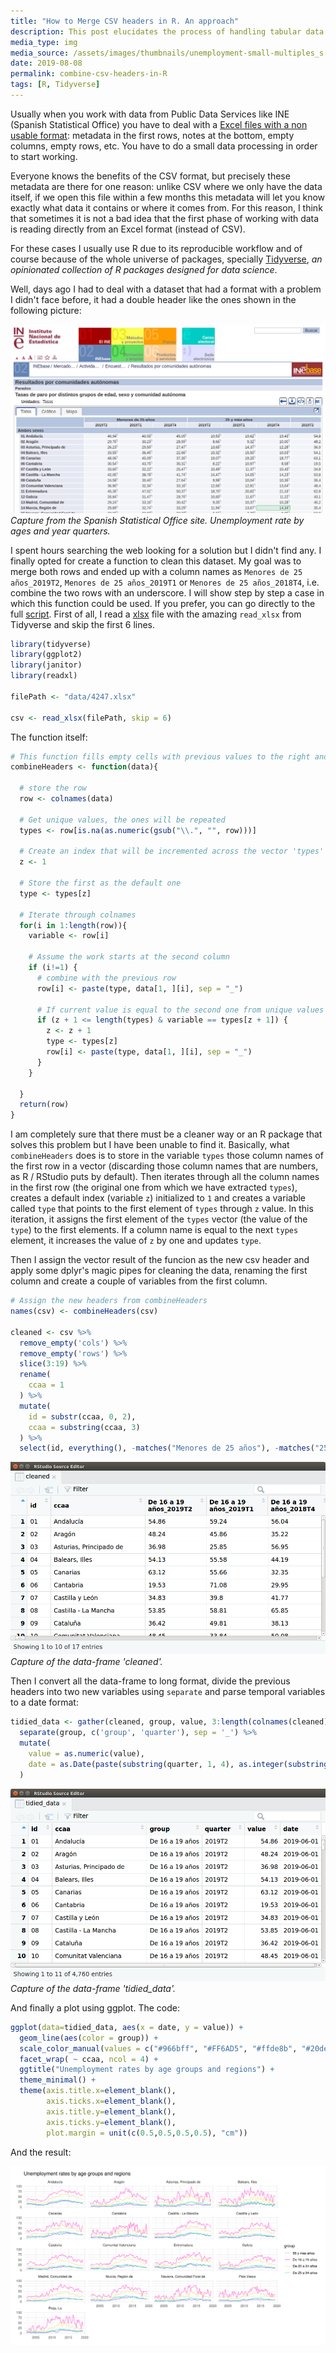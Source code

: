 ```yaml
---
title: "How to Merge CSV headers in R. An approach"
description: This post elucidates the process of handling tabular data files with multiple headers in R using the tidyverse. Such a structure is prevalent in Spanish statistical datasets.
media_type: img
media_source: /assets/images/thumbnails/unemployment-small-multiples_s.jpg
date: 2019-08-08
permalink: combine-csv-headers-in-R
tags: [R, Tidyverse]
---
```


Usually when you work with data from Public Data Services like INE (Spanish Statistical Office) you have to deal with a [Excel files with a non usable format](http://www.ine.es/jaxiT3/Tabla.htm?t=4247): metadata in the first rows, notes at the bottom, empty columns, empty rows, etc. You have to do a small data processing in order to start working.

Everyone knows the benefits of the CSV format, but precisely these metadata are there for one reason: unlike CSV where we only have the data itself, if we open this file within a few months this metadata will let you know exactly what data it contains or where it comes from. For this reason, I think that sometimes it is not a bad idea that the first phase of working with data is reading directly from an Excel format (instead of CSV).

For these cases I usually use R due to its reproducible workflow and of course because of the whole universe of packages, specially [Tidyverse](https://www.tidyverse.org/), _an opinionated collection of R packages designed for data science_.

Well, days ago I had to deal with a dataset that had a format with a problem I didn't face before, it had a double header like the ones shown in the following picture:

![image](/assets/images/www.ine.es_jaxiT3_Datos.htm_t=4247.jpg)
_Capture from the Spanish Statistical Office site. Unemployment rate by ages and year quarters._

I spent hours searching the web looking for a solution but I didn't find any. I finally opted for create a function to clean this dataset.
My goal was to merge both rows and ended up with a column names as `Menores de 25 años_2019T2`, `Menores de 25 años_2019T1` or `Menores de 25 años_2018T4`, i.e. combine the two rows with an underscore. I will show step by step a case in which this function could be used. If you prefer, you can go directly to the full [script](https://gist.github.com/LuisSevillano/42ee0de0695ec504b97152da5f971240).
First of all, I read a [xlsx](http://www.ine.es/jaxiT3/Tabla.htm?t=4247) file with the amazing `read_xlsx` from Tidyverse and skip the first 6 lines.

```R
library(tidyverse)
library(ggplot2)
library(janitor)
library(readxl)

filePath <- "data/4247.xlsx"

csv <- read_xlsx(filePath, skip = 6)
```

The function itself:

```R
# This function fills empty cells with previous values to the right and then combine them with the row above
combineHeaders <- function(data){

  # store the row
  row <- colnames(data)

  # Get unique values, the ones will be repeated
  types <- row[is.na(as.numeric(gsub("\\.", "", row)))]

  # Create an index that will be incremented across the vector 'types'
  z <- 1

  # Store the first as the default one
  type <- types[z]

  # Iterate through colnames
  for(i in 1:length(row)){
    variable <- row[i]

    # Assume the work starts at the second column
    if (i!=1) {
      # combine with the previous row
      row[i] <- paste(type, data[1, ][i], sep = "_")

      # If current value is equal to the second one from unique values it updates the default value
      if (z + 1 <= length(types) & variable == types[z + 1]) {
        z <- z + 1
        type <- types[z]
        row[i] <- paste(type, data[1, ][i], sep = "_")
      }
    }

  }
  return(row)
}
```

I am completely sure that there must be a cleaner way or an R package that solves this problem but I have been unable to find it.
Basically, what `combineHeaders` does is to store in the variable `types` those column names of the first row in a vector (discarding those column names that are numbers, as R / RStudio puts by default).
Then iterates through all the column names in the first row (the original one from which we have extracted `types`), creates a default index (variable `z`) initialized to `1` and creates a variable called `type` that points to the first element of `types` through `z` value.
In this iteration, it assigns the first element of the `types` vector (the value of the `type`) to the first elements. If a column name is equal to the next `types` element, it increases the value of `z` by one and updates `type`.

Then I assign the vector result of the funcion as the new csv header and apply some dplyr's magic pipes for cleaning the data, renaming the first column and create a couple of variables from the first column.

```R
# Assign the new headers from combineHeaders
names(csv) <- combineHeaders(csv)

cleaned <- csv %>%
  remove_empty('cols') %>%
  remove_empty('rows') %>%
  slice(3:19) %>%
  rename(
    ccaa = 1
  ) %>%
  mutate(
    id = substr(ccaa, 0, 2),
    ccaa = substring(ccaa, 3)
  ) %>%
  select(id, everything(), -matches("Menores de 25 años"), -matches("25 y más años"))

```

![image](/assets/images/rstudio_cleaned.png)
_Capture of the data-frame 'cleaned'._

Then I convert all the data-frame to long format, divide the previous headers into two new variables using `separate` and parse temporal variables to a date format:

```R
tidied_data <- gather(cleaned, group, value, 3:length(colnames(cleaned))) %>%
  separate(group, c('group', 'quarter'), sep = '_') %>%
  mutate(
    value = as.numeric(value),
    date = as.Date(paste(substring(quarter, 1, 4), as.integer(substring(quarter, 6, 7)) * 3, 1, sep = "-"))
  )
```

![image](/assets/images/rstudio_tidied.png)
_Capture of the data-frame 'tidied_data'._

And finally a plot using ggplot. The code:

```R
ggplot(data=tidied_data, aes(x = date, y = value)) +
  geom_line(aes(color = group)) +
  scale_color_manual(values = c("#966bff", "#FF6AD5", "#ffde8b", "#20de8b")) + # Color scale by vapeplot
  facet_wrap( ~ ccaa, ncol = 4) +
  ggtitle("Unemployment rates by age groups and regions") +
  theme_minimal() +
  theme(axis.title.x=element_blank(),
        axis.ticks.x=element_blank(),
        axis.title.y=element_blank(),
        axis.ticks.y=element_blank(),
        plot.margin = unit(c(0.5,0.5,0.5,0.5), "cm"))
```

And the result:

![image](/assets/images/unemployment-small-multiples.svg)
